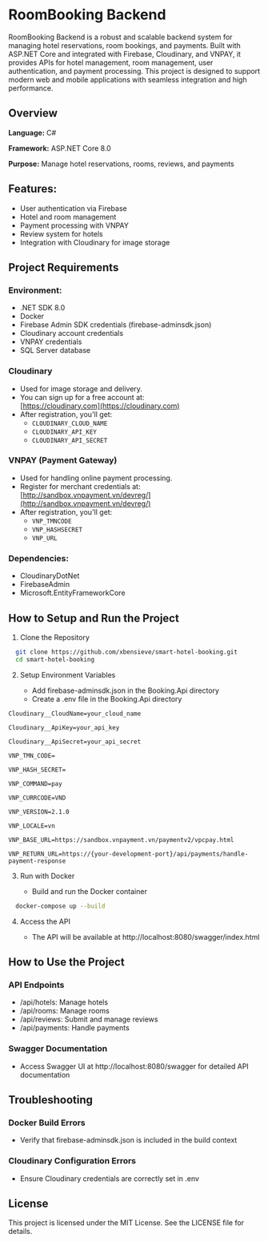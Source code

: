 
# RoomBooking Backend

RoomBooking Backend is a robust and scalable backend system for managing hotel reservations, room bookings, and payments. Built with ASP.NET Core and integrated with Firebase, Cloudinary, and VNPAY, it provides APIs for hotel management, room management, user authentication, and payment processing. This project is designed to support modern web and mobile applications with seamless integration and high performance.


## Overview

**Language:** C#

**Framework:** ASP.NET Core 8.0

**Purpose:** Manage hotel reservations, rooms, reviews, and payments

## Features:
- User authentication via Firebase
- Hotel and room management
- Payment processing with VNPAY
- Review system for hotels
- Integration with Cloudinary for image storage

## Project Requirements

### Environment:
  - .NET SDK 8.0
  - Docker
  - Firebase Admin SDK credentials (firebase-adminsdk.json)
  - Cloudinary account credentials
  - VNPAY credentials 
  - SQL Server database

### Cloudinary
- Used for image storage and delivery.
- You can sign up for a free account at:  
  [https://cloudinary.com](https://cloudinary.com)
- After registration, you'll get:
  - `CLOUDINARY_CLOUD_NAME`
  - `CLOUDINARY_API_KEY`
  - `CLOUDINARY_API_SECRET`

### VNPAY (Payment Gateway)
- Used for handling online payment processing.
- Register for merchant credentials at:  
  [http://sandbox.vnpayment.vn/devreg/](http://sandbox.vnpayment.vn/devreg/)
- After registration, you'll get:
  - `VNP_TMNCODE`
  - `VNP_HASHSECRET`
  - `VNP_URL`

### Dependencies:
  - CloudinaryDotNet
  - FirebaseAdmin
  - Microsoft.EntityFrameworkCore

## How to Setup and Run the Project

1. Clone the Repository

```bash
  git clone https://github.com/xbensieve/smart-hotel-booking.git
  cd smart-hotel-booking
```
2. Setup Environment Variables

   - Add firebase-adminsdk.json in the Booking.Api directory
   - Create a .env file in the Booking.Api directory

  `Cloudinary__CloudName=your_cloud_name`

  `Cloudinary__ApiKey=your_api_key`

  `Cloudinary__ApiSecret=your_api_secret`

  `VNP_TMN_CODE=`

  `VNP_HASH_SECRET=`

  `VNP_COMMAND=pay`

  `VNP_CURRCODE=VND`

  `VNP_VERSION=2.1.0`

  `VNP_LOCALE=vn`

  `VNP_BASE_URL=https://sandbox.vnpayment.vn/paymentv2/vpcpay.html`

  `VNP_RETURN_URL=https://{your-development-port}/api/payments/handle-payment-response`

   
  
3. Run with Docker

   - Build and run the Docker container

```bash
  docker-compose up --build
```

4. Access the API

   - The API will be available at http://localhost:8080/swagger/index.html

## How to Use the Project

### API Endpoints
  - /api/hotels: Manage hotels
  - /api/rooms: Manage rooms
  - /api/reviews: Submit and manage reviews
  - /api/payments: Handle payments

### Swagger Documentation

  - Access Swagger UI at http://localhost:8080/swagger for detailed API documentation

## Troubleshooting

### Docker Build Errors
  - Verify that firebase-adminsdk.json is included in the build context
### Cloudinary Configuration Errors
  - Ensure Cloudinary credentials are correctly set in .env

## License

This project is licensed under the MIT License. See the LICENSE file for details.
